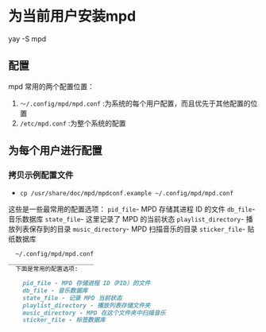 # 为当前用户安装mpd

  yay -S mpd

## 配置

 mpd 常用的两个配置位置：
 1. `～/.config/mpd/mpd.conf` :为系统的每个用户配置，而且优先于其他配置的位置
 2. `/etc/mpd.conf` :为整个系统的配置

## 为每个用户进行配置
### 拷贝示例配置文件
- `cp /usr/share/doc/mpd/mpdconf.example ~/.config/mpd/mpd.conf`

这些是一些最常用的配置选项：
  `pid_file`- MPD 存储其进程 ID 的文件
  `db_file`- 音乐数据库
  `state_file`- 这里记录了 MPD 的当前状态
  `playlist_directory`- 播放列表保存到的目录
  `music_directory`- MPD 扫描音乐的目录
  `sticker_file`- 贴纸数据库

```markdown
  ~/.config/mpd/mpd.conf
________________________
  下面是常用的配置选项:

    pid_file - MPD 存储进程 ID（PID）的文件
    db_file - 音乐数据库
    state_file - 记录 MPD 当前状态
    playlist_directory - 播放列表存储文件夹
    music_directory - MPD 在这个文件夹中扫描音乐
    sticker_file - 标签数据库
```
